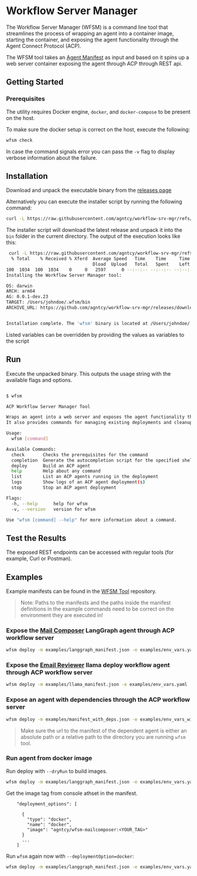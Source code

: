 # Workflow Server Manager

The Workflow Server Manager (WFSM) is a command line tool that streamlines the process of wrapping an agent into a container image, starting the container, and exposing the agent functionality through the Agent Connect Protocol (ACP).

The WFSM tool takes an [Agent Manifest](manifest.md) as input and based on it spins up a web server container exposing the agent through ACP through REST api.

## Getting Started

### Prerequisites

The utility requires Docker engine, `docker`, and `docker-compose` to be present on the host.

To make sure the docker setup is correct on the host, execute the following:

```bash
wfsm check
```

In case the command signals error you can pass the `-v` flag to display verbose information about the failure.

## Installation

Download and unpack the executable binary from the [releases page](https://github.com/agntcy/workflow-srv-mgr/releases)

Alternatively you can execute the installer script by running the following command:
```bash
curl -L https://raw.githubusercontent.com/agntcy/workflow-srv-mgr/refs/heads/main/install.sh | bash
```
The installer script will download the latest release and unpack it into the `bin` folder in the current directory.
The output of the execution looks like this:

```bash
 curl -L https://raw.githubusercontent.com/agntcy/workflow-srv-mgr/refs/heads/install/install.sh | bash                                                           [16:05:58]
  % Total    % Received % Xferd  Average Speed   Time    Time     Time  Current
                                 Dload  Upload   Total   Spent    Left  Speed
100  1034  100  1034    0     0   2597      0 --:--:-- --:--:-- --:--:--  2597
Installing the Workflow Server Manager tool:

OS: darwin
ARCH: arm64
AG: 0.0.1-dev.23
TARGET: /Users/johndoe/.wfsm/bin
ARCHIVE_URL: https://github.com/agntcy/workflow-srv-mgr/releases/download/v0.0.1-dev.23/wfsm0.0.1-dev.23_darwin_arm64.tar.gz


Installation complete. The 'wfsm' binary is located at /Users/johndoe/.wfsm/bin/wfsm
```

Listed variables can be overridden by providing the values as variables to the script


## Run 

Execute the unpacked binary. This outputs the usage string with the available flags and options.

```bash

$ wfsm                                                                                                                                                                                   

ACP Workflow Server Manager Tool

Wraps an agent into a web server and exposes the agent functionality through ACP.
It also provides commands for managing existing deployments and cleanup tasks

Usage:
  wfsm [command]

Available Commands:
  check       Checks the prerequisites for the command
  completion  Generate the autocompletion script for the specified shell
  deploy      Build an ACP agent
  help        Help about any command
  list        List an ACP agents running in the deployment
  logs        Show logs of an ACP agent deployment(s)
  stop        Stop an ACP agent deployment

Flags:
  -h, --help      help for wfsm
  -v, --version   version for wfsm

Use "wfsm [command] --help" for more information about a command.

```

## Test the Results

The exposed REST endpoints can be accessed with regular tools (for example, Curl or Postman).

## Examples

Example manifests can be found in the [WFSM Tool](https://github.com/agntcy/workflow-srv-mgr/tree/main/examples) repository.

> Note:
> Paths to the manifests and the paths inside the manifest definitions in the example commands need to be correct on the environment they are executed in!


### Expose the [Mail Composer](https://github.com/agntcy/acp-sdk/tree/main/examples/mailcomposer) LangGraph agent through ACP workflow server 

```bash
wfsm deploy -m examples/langgraph_manifest.json -e examples/env_vars.yaml
```

### Expose the [Email Reviewer](https://github.com/agntcy/acp-sdk/tree/main/examples/email_reviewer) llama deploy workflow agent through ACP workflow server 

```bash
wfsm deploy -m examples/llama_manifest.json -e examples/env_vars.yaml
```

### Expose an agent with dependencies through the ACP workflow server

```bash
wfsm deploy -m examples/manifest_with_deps.json -e examples/env_vars_with_deps.yaml
```


>Make sure the url to the manifest of the dependent agent is either an absolute path or a relative path to the directory you are running `wfsm` tool.

### Run agent from docker image

Run deploy with `--dryRun` to build images.

```bash
wfsm deploy -m examples/langgraph_manifest.json -e examples/env_vars.yaml --dryRun
```

Get the image tag from console athset in the manifest.

```
    "deployment_options": [

      {
        "type": "docker",
        "name": "docker",
        "image": "agntcy/wfsm-mailcomposer:<YOUR_TAG>"
      }
      ...       
    ]
```    

Run `wfsm` again now with `--deploymentOption=docker`:


```bash
wfsm deploy -m examples/langgraph_manifest.json -e examples/env_vars.yaml --deploymentOption=docker
```